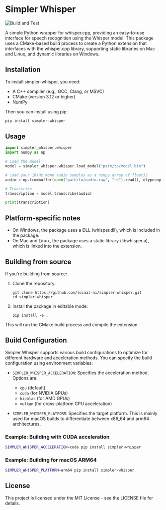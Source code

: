 # Simpler Whisper

![Build and Test](https://img.shields.io/github/actions/workflow/status/locaal-ai/simpler-whisper/build.yaml)

A simple Python wrapper for whisper.cpp, providing an easy-to-use interface for speech recognition using the Whisper model. This package uses a CMake-based build process to create a Python extension that interfaces with the whisper.cpp library, supporting static libraries on Mac and Linux, and dynamic libraries on Windows.

## Installation

To install simpler-whisper, you need:
- A C++ compiler (e.g., GCC, Clang, or MSVC)
- CMake (version 3.12 or higher)
- NumPy

Then you can install using pip:

```bash
pip install simpler-whisper
```

## Usage

```python
import simpler_whisper.whisper
import numpy as np

# Load the model
model = simpler_whisper.whisper.load_model("path/to/model.bin")

# Load your 16kHz mono audio samples as a numpy array of float32
audio = np.frombuffer(open("path/to/audio.raw", "rb").read(), dtype=np.float32)

# Transcribe
transcription = model.transcribe(audio)

print(transcription)
```

## Platform-specific notes

- On Windows, the package uses a DLL (whisper.dll), which is included in the package.
- On Mac and Linux, the package uses a static library (libwhisper.a), which is linked into the extension.

## Building from source

If you're building from source:
1. Clone the repository:
   ```
   git clone https://github.com/locaal-ai/simpler-whisper.git
   cd simpler-whisper
   ```
2. Install the package in editable mode:
   ```
   pip install -e .
   ```

This will run the CMake build process and compile the extension.

## Build Configuration

Simpler Whisper supports various build configurations to optimize for different hardware and acceleration methods. You can specify the build configuration using environment variables:

- `SIMPLER_WHISPER_ACCELERATION`: Specifies the acceleration method. Options are:
  - `cpu` (default)
  - `cuda` (for NVIDIA GPUs)
  - `hipblas` (for AMD GPUs)
  - `vulkan` (for cross-platform GPU acceleration)

- `SIMPLER_WHISPER_PLATFORM`: Specifies the target platform. This is mainly used for macOS builds to differentiate between x86_64 and arm64 architectures.

### Example: Building with CUDA acceleration

```bash
SIMPLER_WHISPER_ACCELERATION=cuda pip install simpler-whisper
```

### Example: Building for macOS ARM64

```bash
SIMPLER_WHISPER_PLATFORM=arm64 pip install simpler-whisper
```

## License

This project is licensed under the MIT License - see the LICENSE file for details.